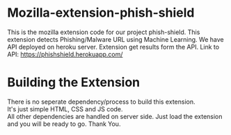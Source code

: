 # Mozilla-extension-phish-shield
This is the mozilla extension code for our project phish-shield.
This extension detects Phishing/Malware URL using Machine Learning.
We have API deployed on heroku server. Extension get results form the API.
Link to API: https://phishshield.herokuapp.com/

<h1>Building the Extension</h1>
There is no seperate dependency/process to build this extension. <br>
It's just simple HTML, CSS and JS code.<br>
All other dependencies are handled on server side.
Just load the extension and you will be ready to go.
Thank You.
